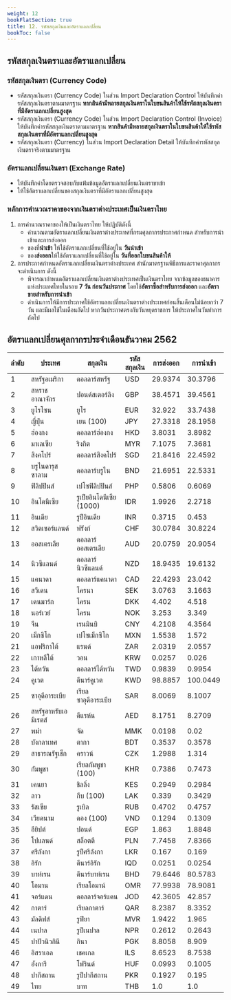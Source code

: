 ```yaml
---
weight: 12
bookFlatSection: true
title: 12. รหัสสกุลเงินและอัตราแลกเปลี่ยน
bookToc: false
---
```


## รหัสสกุลเงินตราและอัตราแลกเปลี่ยน

### รหัสสกุลเงินตรา (Currency Code) 
- รหัสสกุลเงินตรา (Currency Code) ในส่วน Import Declaration Control ให้บันทึกค่ารหัสสกุลเงินตราตามมาตรฐาน **หากสินค้ามีหลายสกุลเงินตราในใบขนสินค้าให้ใช้รหัสสกุลเงินตราที่มีอัตราแลกเปลี่ยนสูงสุด**
- รหัสสกุลเงินตรา (Currency Code) ในส่วน Import Declaration Control (Invoice) ให้บันทึกค่ารหัสสกุลเงินตราตามมาตรฐาน **หากสินค้ามีหลายสกุลเงินตราในใบขนสินค้าให้ใช้รหัสสกุลเงินตราที่มีอัตราแลกเปลี่ยนสูงสุด**
- รหัสสกุลเงินตรา (Currency) ในส่วน Import Declaration Detail ให้บันทึกค่ารหัสสกุลเงินตราจริงตามมาตรฐาน 

### อัตราแลกเปลี่ยนเงินตรา (Exchange Rate)
-	ให้บันทึกค่าโดยตรวจสอบกับแฟ้มข้อมูลอัตราแลกเปลี่ยนเงินตราขาเข้า 
-	ให้ใช้อัตราแลกเปลี่ยนของสกุลเงินตราที่มีอัตราแลกเปลี่ยนสูงสุด

### หลักการคำนวณราคาของจากเงินตราต่างประเทศเป็นเงินตราไทย
1. การคำนวณราคาของให้เป็นเงินตราไทย ให้ปฏิบัติดังนี้
	- คำนวณตามอัตราแลกเปลี่ยนเงินตราต่างประเทศที่กรมศุลกากรประกาศกำหนด  สำหรับการนำเข้าและการส่งออก 
	- ของที่**นำเข้า** ให้ใช้อัตราแลกเปลี่ยนที่ใช้อยู่ใน **วันนำเข้า**
	-  ของ**ส่งออก**ให้ใช้อัตราแลกเปลี่ยนที่ใช้อยู่ใน **วันที่ออกใบขนสินค้าให้**
2. การประกาศกำหนดอัตราแลกเปลี่ยนเงินตราต่างประเทศ สำนักมาตรฐานพิธีการและราคาศุลกากร จะดำเนินการ ดังนี้
	- พิจารณากำหนดอัตราแลกเปลี่ยนเงินตราต่างประเทศเป็นเงินตราไทย จากข้อมูลของธนาคารแห่งประเทศไทยในรอบ **7 วัน ก่อนวันประกาศ**  โดยใช้**อัตราซื้อสำหรับการส่งออก** และ**อัตราขายสำหรับการนำเข้า**
	- ดำเนินการให้มีการประกาศใช้อัตราแลกเปลี่ยนเงินตราต่างประเทศก่อนสิ้นเดือนไม่น้อยกว่า 7 วัน และมีผลใช้ในเดือนถัดไป หากวันประกาศตรงกับวันหยุดราชการ ให้ประกาศในวันทำการถัดไป


## อัตราแลกเปลี่ยนศุลกากรประจำเดือนธันวาคม 2562

| ลำดับ |ประเทศ |สกุลเงิน |รหัสสกุลเงิน |การส่งออก |การนำเข้า |
|-----|----------|----------|----------|----------|----------|
| 1 |สหรัฐอเมริกา |ดอลลาร์สหรัฐ |USD |29.9374 |30.3796 |
| 2 |สหราชอาณาจักร |ปอนด์สเตอร์ลิง |GBP |38.4571 |39.4561 |
| 3 |ยูโรโซน |ยูโร |EUR |32.922 |33.7438 |
| 4 |ญี่ปุ่น |เยน (100) |JPY |27.3318 |28.1958 |
| 5 |ฮ่องกง |ดอลลาร์ฮ่องกง |HKD |3.8031 |3.8982 |
| 6 |มาเลเซีย |ริงกิต |MYR |7.1075 |7.3681 |
| 7 |สิงคโปร์ |ดอลลาร์สิงคโปร์ |SGD |21.8416 |22.4592 |
| 8 |บรูไนดารุสซาลาม |ดอลลาร์บรูไน |BND |21.6951 |22.5331 |
| 9 |ฟิลิปปินส์ |เปโซฟิลิปปินส์ |PHP |0.5806 |0.6069 |
| 10 |อินโดนีเซีย |รูเปียอินโดนีเซีย (1000) |IDR |1.9926 |2.2718 |
| 11 |อินเดีย |รูปีอินเดีย |INR |0.3715 |0.453 |
| 12 |สวิตเซอร์แลนด์ |ฟรังก์ |CHF |30.0784 |30.8224 |
| 13 |ออสเตรเลีย |ดอลลาร์ออสเตรเลีย |AUD |20.0759 |20.9054 |
| 14 |นิวซีแลนด์ |ดอลลาร์นิวซีแลนด์ |NZD |18.9435 |19.6132 |
| 15 |แคนาดา |ดอลลาร์แคนาดา |CAD |22.4293 |23.042 |
| 16 |สวีเดน |โครนา |SEK |3.0763 |3.1663 |
| 17 |เดนมาร์ก |โครน |DKK |4.402 |4.518 |
| 18 |นอร์เวย์ |โครน |NOK |3.253 |3.349 |
| 19 |จีน |เรนมินบิ |CNY |4.2108 |4.3564 |
| 20 |เม็กซิโก |เปโซเม็กซิโก |MXN |1.5538 |1.572 |
| 21 |แอฟริกาใต้ |แรนด์ |ZAR |2.0319 |2.0557 |
| 22 |เกาหลีใต้ |วอน |KRW |0.0257 |0.026 |
| 23 |ไต้หวัน |ดอลลาร์ไต้หวัน |TWD |0.9839 |0.9954 |
| 24 |คูเวต |ดีนาร์คูเวต |KWD |98.8857 |100.0449 |
| 25 |ซาอุดีอาระเบีย |เรียลซาอุดีอาระเบีย |SAR |8.0069 |8.1007 |
| 26 |สหรัฐอาหรับเอมิเรตส์ |ดีแรห์น |AED |8.1751 |8.2709 |
| 27 |พม่า |จัด |MMK |0.0198 |0.02 |
| 28 |บังกลาเทศ |ตากา |BDT |0.3537 |0.3578 |
| 29 |สาธารณรัฐเช็ก |คราวน์ |CZK |1.2988 |1.314 |
| 30 |กัมพูชา |เรียลกัมพูชา (100) |KHR |0.7386 |0.7473 |
| 31 |เคนยา |ชิลลิ่ง |KES |0.2949 |0.2984 |
| 32 |ลาว |กีบ (100) |LAK |0.339 |0.3429 |
| 33 |รัสเซีย |รูเบิล |RUB |0.4702 |0.4757 |
| 34 |เวียดนาม |ดอง (100) |VND |0.1294 |0.1309 |
| 35 |อียิปต์ |ปอนด์ |EGP |1.863 |1.8848 |
| 36 |โปแลนด์ |สล็อตตี |PLN |7.7458 |7.8366 |
| 37 |ศรีลังกา |รูปีศรีลังกา |LKR |0.167 |0.169 |
| 38 |อิรัก |ดีนาร์อิรัก |IQD |0.0251 |0.0254 |
| 39 |บาห์เรน |ดีนาร์บาห์เรน |BHD |79.6446 |80.5783 |
| 40 |โอมาน |เรียลโอมาน์ |OMR |77.9938 |78.9081 |
| 41 |จอร์แดน |ดอลลาร์จอร์แดน |JOD |42.3605 |42.857 |
| 42 |กาตาร์ |เรียลกาตาร์ |QAR |8.2387 |8.3352 |
| 43 |มัลดีฟส์ |รูฟียา |MVR |1.9422 |1.965 |
| 44 |เนปาล |รูปีเนปาล |NPR |0.2612 |0.2643 |
| 45 |ปาปัวนิวกินี |กินา |PGK |8.8058 |8.909 |
| 46 |อิสราเอล |เชคเกล |ILS |8.6523 |8.7538 |
| 47 |ฮังการี |โฟรินต์ |HUF |0.0993 |0.1005 |
| 48 |ปากีสถาน |รูปีปากีสถาน |PKR |0.1927 |0.195 |
| 49 |ไทย |บาท |THB |1.0 |1.0 |
